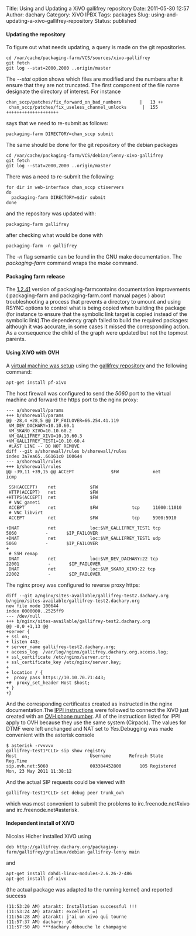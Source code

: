 Title: Using and Updating a XiVO gallifrey repository
Date: 2011-05-30 12:57
Author: dachary
Category: XiVO IPBX
Tags: packages
Slug: using-and-updating-a-xivo-gallifrey-repository
Status: published

#### Updating the repository

To figure out what needs updating, a query is made on the git
repositories.

~~~
cd /var/cache/packaging-farm/VCS/sources/xivo-gallifrey
git fetch
git log --stat=2000,2000 ..origin/master
~~~


The *--stat* option shows which files are modified and the numbers after
it ensure that they are not truncated. The first component of the file
name designate the directory of interest. For instance

~~~
chan_sccp/patches/fix_forward_on_bad_numbers       |   13 ++
 chan_sccp/patches/fix_useless_channel_unlocks      |  155 ++++++++++++++++++++
~~~


says that we need to re-submit as follows:

~~~
packaging-farm DIRECTORY=chan_sccp submit
~~~


The same should be done for the git repository of the debian packages

~~~
cd /var/cache/packaging-farm/VCS/debian/lenny-xivo-gallifrey
git fetch
git log --stat=2000,2000 ..origin/master
~~~


There was a need to re-submit the following:

~~~
for dir in web-interface chan_sccp ctiservers
do 
  packaging-farm DIRECTORY=$dir submit
done
~~~


and the repository was updated with:

~~~
packaging-farm gallifrey
~~~


after checking what would be done with

~~~
packaging-farm -n gallifrey
~~~


The *-n* flag semantic can be found in the GNU make documentation. The
*packaging-farm* command wraps the *make* command.

#### Packaging farm release

The [1.2.41](http://packaging-farm.dachary.org/download) version of
packaging-farmcontains documentation improvements ( packaging-farm and
packaging-farm.conf manual pages ) about troubleshooting a process that
prevents a directory to umount and using RSYNC options to control what
is being copied when building the package (for instance to ensure that
the symbolic link target is copied instead of the symbolic link).The
dependency graph failed to build the required packages: although it was
accurate, in some cases it missed the corresponding action. As a
consequence the child of the graph were updated but not the topmost
parents.

#### Using XiVO with OVH

A [virtual machine was setup](https://gallifrey-test1.dachary.org/)
using the [gallifrey
repository](http://gallifrey.dachary.org/packaging-farm/gallifrey) and
the following command:

~~~
apt-get install pf-xivo
~~~


The host firewall was configured to send the *5060* port to the virtual
machine and forward the https port to the nginx proxy:

~~~
--- a/shorewall/params
+++ b/shorewall/params
@@ -28,4 +28,5 @@ IP_FAILOVER=66.254.41.119
 VM_DEV_DACHARY=10.10.60.1
 VM_SKARO_XIVO=10.10.60.2
 VM_GALLIFREY_XIVO=10.10.60.3
+VM_GALLIFREY_TEST1=10.10.60.4
 #LAST LINE -- DO NOT REMOVE
diff --git a/shorewall/rules b/shorewall/rules
index 3a7ea65..66161c0 100644
--- a/shorewall/rules
+++ b/shorewall/rules
@@ -39,11 +39,15 @@ ACCEPT              $FW             net             icmp

 SSH(ACCEPT)    net             $FW
 HTTP(ACCEPT)   net             $FW
+HTTPS(ACCEPT)  net             $FW
 # VNC ganeti
 ACCEPT         net             $FW             tcp     11000:11010
 # VNC libvirt
 ACCEPT         net             $FW             tcp     5900:5910

+DNAT           net             loc:$VM_GALLIFREY_TEST1 tcp            5060           -       $IP_FAILOVER
+DNAT           net             loc:$VM_GALLIFREY_TEST1 udp            5060           -       $IP_FAILOVER
+
 # SSH remap
 DNAT           net             loc:$VM_DEV_DACHARY:22 tcp            22001           -       $IP_FAILOVER
 DNAT           net             loc:$VM_SKARO_XIVO:22 tcp             22002           -       $IP_FAILOVER
~~~


The nginx proxy was configured to reverse proxy https:

~~~
diff --git a/nginx/sites-available/gallifrey-test2.dachary.org b/nginx/sites-available/gallifrey-test2.dachary.org
new file mode 100644
index 0000000..2525ff9
--- /dev/null
+++ b/nginx/sites-available/gallifrey-test2.dachary.org
@@ -0,0 +1,13 @@
+server {
+ ssl on;
+ listen 443;
+ server_name gallifrey-test2.dachary.org;
+ access_log  /var/log/nginx/gallifrey.dachary.org.access.log;
+ ssl_certificate /etc/nginx/server.crt;
+ ssl_certificate_key /etc/nginx/server.key;
+
+ location / {
+  proxy_pass https://10.10.70.71:443;
+#  proxy_set_header Host $host;
+ }
+}
~~~


And the corresponding certificates created as instructed in the nginx
documentation.The [IPPI
instructions](https://wiki.xivo.fr/index.php/XiVO_1.1-Gallifrey/Trunk_SIP)
were followed to connect the XiVO just created with an [OVH phone
number](http://www.ovh.com/fr/telephonie/). All of the instructiosn
listed for IPPI apply to OVH because they use the same system (Cirpack).
The values for DTMF were left unchanged and NAT set to *Yes*.Debugging
was made convenient with the asterisk console

~~~
$ asterisk -rvvvvv
gallifrey-test1*CLI> sip show registry
Host                            Username       Refresh State                Reg.Time                 
sip.ovh.net:5060                003384452800       105 Registered           Mon, 23 May 2011 11:38:12
~~~


And the actual SIP requests could be viewed with

~~~
gallifrey-test1*CLI> set debug peer trunk_ovh
~~~


which was most convenient to submit the problems to
irc.freenode.net\#xivo and irc.freenode.net\#asterisk.

#### Independent install of XiVO

Nicolas Hicher installed XiVO using

~~~
deb http://gallifrey.dachary.org/packaging-farm/gallifrey/gnulinux/debian gallifrey-lenny main
~~~


and

~~~
apt-get install dahdi-linux-modules-2.6.26-2-486
apt-get install pf-xivo
~~~


(the actual package was adapted to the running kernel) and reported
success

~~~
(11:53:20 AM) atarakt: Installation successful !!!
(11:53:24 AM) atarakt: excellent =)
(11:54:28 AM) atarakt: j'ai un xivo qui tourne
(11:57:37 AM) dachary: oO
(11:57:50 AM) ***dachary débouche le champagne
~~~


</p>

